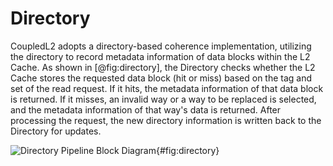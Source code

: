# Directory

CoupledL2 adopts a directory-based coherence implementation, utilizing the
directory to record metadata information of data blocks within the L2 Cache. As
shown in [@fig:directory], the Directory checks whether the L2 Cache stores the
requested data block (hit or miss) based on the tag and set of the read request.
If it hits, the metadata information of that data block is returned. If it
misses, an invalid way or a way to be replaced is selected, and the metadata
information of that way's data is returned. After processing the request, the
new directory information is written back to the Directory for updates.

![Directory Pipeline Block Diagram](./figure/directory.svg){#fig:directory}

